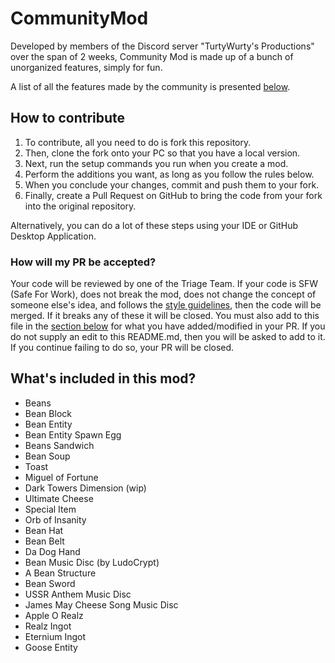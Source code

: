 # CommunityMod
Developed by members of the Discord server "TurtyWurty's Productions" over the span of 2 weeks, Community Mod is made up
of a bunch of unorganized features, simply for fun.

A list of all the features made by the community is presented [below](#whats-included-in-this-mod).

## How to contribute
1. To contribute, all you need to do is fork this repository.
2. Then, clone the fork onto your PC so that you have a local version.
3. Next, run the setup commands you run when you create a mod.
4. Perform the additions you want, as long as you follow the rules below.
5. When you conclude your changes, commit and push them to your fork.
6. Finally, create a Pull Request on GitHub to bring the code from your fork into the original repository.

Alternatively, you can do a lot of these steps using your IDE or GitHub Desktop Application.

### How will my PR be accepted?
Your code will be reviewed by one of the Triage Team. If your code is SFW (Safe For Work), does not break the mod, does
not change the concept of someone else's idea, and follows the
[style guidelines](https://github.com/DaRealTurtyWurty/CommunityMod/blob/main/CONTRIBUTING.md), then the code will be
merged. If it breaks any of these it will be closed. You must also add to this file in the
[section below](#whats-included-in-this-mod) for what you have added/modified in your PR. If you do not supply an edit
to this README.md, then you will be asked to add to it. If you continue failing to do so, your PR will be closed.

## What's included in this mod?
- Beans
- Bean Block
- Bean Entity
- Bean Entity Spawn Egg
- Beans Sandwich
- Bean Soup
- Toast
- Miguel of Fortune
- Dark Towers Dimension (wip)
- Ultimate Cheese
- Special Item
- Orb of Insanity
- Bean Hat
- Bean Belt
- Da Dog Hand
- Bean Music Disc (by LudoCrypt)
- A Bean Structure
- Bean Sword
- USSR Anthem Music Disc
- James May Cheese Song Music Disc
- Apple O Realz
- Realz Ingot
- Eternium Ingot
- Goose Entity

